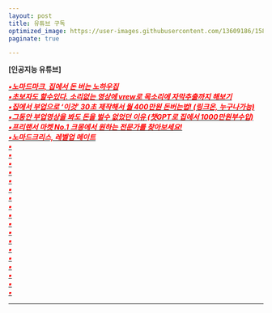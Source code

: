 ```yaml
---
layout: post
title: 유튜브 구독
optimized_image: https://user-images.githubusercontent.com/13609186/158834851-5c5d7736-001b-448d-8bb6-eb99f2f16233.jpg
paginate: true

---
```


**[인공지능 유튜브]** 

[<span style="color:red">***▪노마드마크, 집에서 돈 버는 노하우집***</span>](https://www.youtube.com/@nomad_mark)<br>
[<span style="color:red">***▪초보자도 할수있다. 소리없는 영상에 vrew로 목소리에 자막추출까지 해보기***</span>](https://www.youtube.com/watch?v=Le72MEIZ304)<br>
[<span style="color:red">***▪집에서 부업으로 ‘이것’ 30초 제작해서 월 400만원 돈버는법! (링크온, 누구나가능)***</span>](https://www.youtube.com/watch?v=q4jfUPSGbBM)<br>
[<span style="color:red">***▪그동안 부업영상을 봐도 돈을 벌수 없었던 이유 (챗GPT로 집에서 1000만원부수입)***</span>](https://www.youtube.com/watch?v=rXuDSLyHV0Q)<br>
[<span style="color:red">***▪프리랜서 마켓 No.1 크몽에서 원하는 전문가를 찾아보세요!***</span>](https://kmong.com/)<br>
[<span style="color:red">***▪노마드크리스, 레벨업 메이트***</span>](https://www.youtube.com/@nomadchris)<br>
[<span style="color:red">***▪***</span>]()<br>
[<span style="color:red">***▪***</span>]()<br>
[<span style="color:red">***▪***</span>]()<br>
[<span style="color:red">***▪***</span>]()<br>
[<span style="color:red">***▪***</span>]()<br>
[<span style="color:red">***▪***</span>]()<br>
[<span style="color:red">***▪***</span>]()<br>
[<span style="color:red">***▪***</span>]()<br>
[<span style="color:red">***▪***</span>]()<br>
[<span style="color:red">***▪***</span>]()<br>
[<span style="color:red">***▪***</span>]()<br>
[<span style="color:red">***▪***</span>]()<br>
[<span style="color:red">***▪***</span>]()<br>
[<span style="color:red">***▪***</span>]()<br>
[<span style="color:red">***▪***</span>]()<br>
[<span style="color:red">***▪***</span>]()<br>
[<span style="color:red">***▪***</span>]()<br>
[<span style="color:red">***▪***</span>]()<br>








---

